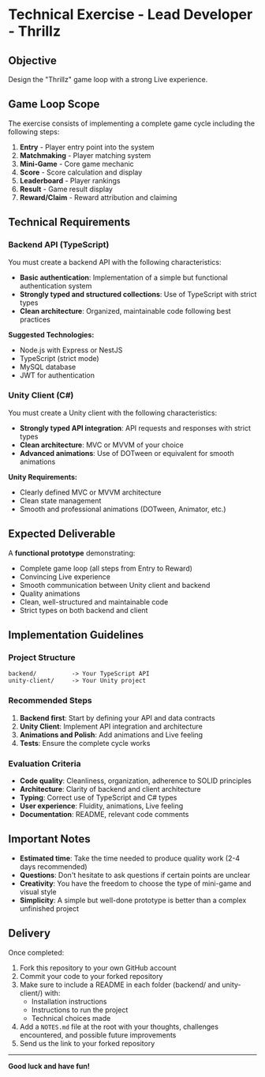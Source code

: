# Technical Exercise - Lead Developer - Thrillz

## Objective

Design the "Thrillz" game loop with a strong Live experience.

## Game Loop Scope

The exercise consists of implementing a complete game cycle including the following steps:

1. **Entry** - Player entry point into the system
2. **Matchmaking** - Player matching system
3. **Mini-Game** - Core game mechanic
4. **Score** - Score calculation and display
5. **Leaderboard** - Player rankings
6. **Result** - Game result display
7. **Reward/Claim** - Reward attribution and claiming

## Technical Requirements

### Backend API (TypeScript)

You must create a backend API with the following characteristics:

- **Basic authentication**: Implementation of a simple but functional authentication system
- **Strongly typed and structured collections**: Use of TypeScript with strict types
- **Clean architecture**: Organized, maintainable code following best practices

**Suggested Technologies:**
- Node.js with Express or NestJS
- TypeScript (strict mode)
- MySQL database
- JWT for authentication

### Unity Client (C#)

You must create a Unity client with the following characteristics:

- **Strongly typed API integration**: API requests and responses with strict types
- **Clean architecture**: MVC or MVVM of your choice
- **Advanced animations**: Use of DOTween or equivalent for smooth animations

**Unity Requirements:**
- Clearly defined MVC or MVVM architecture
- Clean state management
- Smooth and professional animations (DOTween, Animator, etc.)

## Expected Deliverable

A **functional prototype** demonstrating:

- Complete game loop (all steps from Entry to Reward)
- Convincing Live experience
- Smooth communication between Unity client and backend
- Quality animations
- Clean, well-structured and maintainable code
- Strict types on both backend and client

## Implementation Guidelines

### Project Structure

```
backend/          -> Your TypeScript API
unity-client/     -> Your Unity project
```

### Recommended Steps

1. **Backend first**: Start by defining your API and data contracts
2. **Unity Client**: Implement API integration and architecture
3. **Animations and Polish**: Add animations and Live feeling
4. **Tests**: Ensure the complete cycle works

### Evaluation Criteria

- **Code quality**: Cleanliness, organization, adherence to SOLID principles
- **Architecture**: Clarity of backend and client architecture
- **Typing**: Correct use of TypeScript and C# types
- **User experience**: Fluidity, animations, Live feeling
- **Documentation**: README, relevant code comments

## Important Notes

- **Estimated time**: Take the time needed to produce quality work (2-4 days recommended)
- **Questions**: Don't hesitate to ask questions if certain points are unclear
- **Creativity**: You have the freedom to choose the type of mini-game and visual style
- **Simplicity**: A simple but well-done prototype is better than a complex unfinished project

## Delivery

Once completed:

1. Fork this repository to your own GitHub account
2. Commit your code to your forked repository
3. Make sure to include a README in each folder (backend/ and unity-client/) with:
   - Installation instructions
   - Instructions to run the project
   - Technical choices made
4. Add a `NOTES.md` file at the root with your thoughts, challenges encountered, and possible future improvements
5. Send us the link to your forked repository

---

**Good luck and have fun!**
